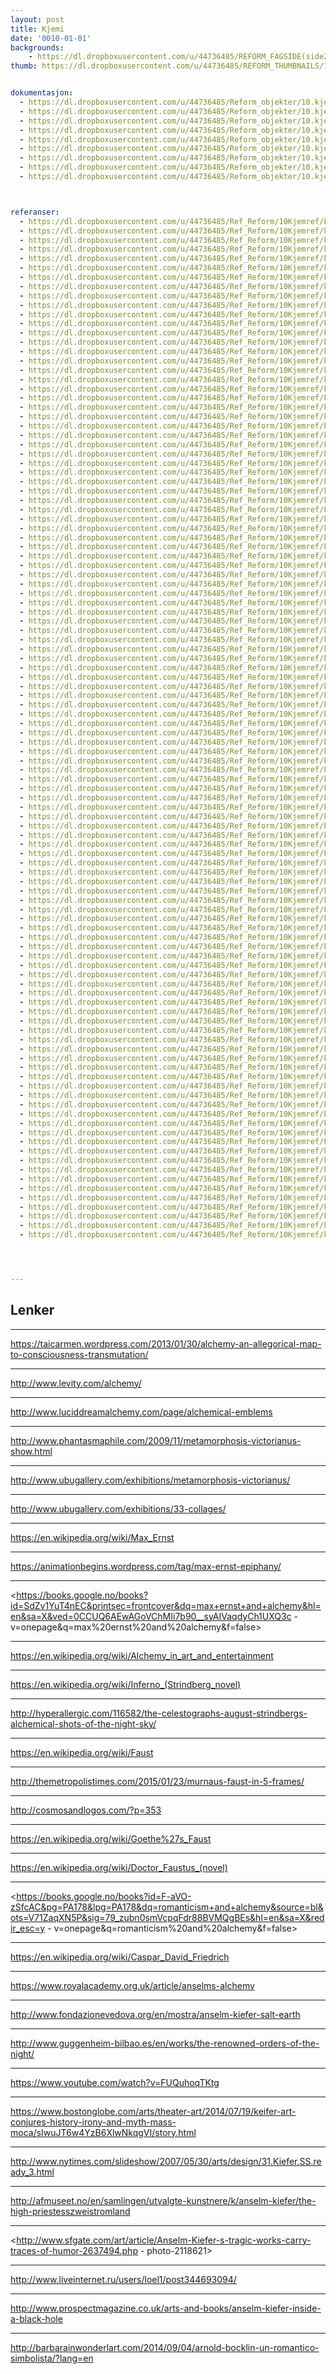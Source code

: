```yaml
---
layout: post
title: Kjemi
date: '0010-01-01'
backgrounds:
    - https://dl.dropboxusercontent.com/u/44736485/REFORM_FAGSIDE(side2)/10.Kjemi2m.jpg
thumb: https://dl.dropboxusercontent.com/u/44736485/REFORM_THUMBNAILS/10.Kjemi.jpg


dokumentasjon:
  - https://dl.dropboxusercontent.com/u/44736485/Reform_objekter/10.kjem1.jpg
  - https://dl.dropboxusercontent.com/u/44736485/Reform_objekter/10.kjem2.jpg
  - https://dl.dropboxusercontent.com/u/44736485/Reform_objekter/10.kjem3.jpg
  - https://dl.dropboxusercontent.com/u/44736485/Reform_objekter/10.kjem4.jpg
  - https://dl.dropboxusercontent.com/u/44736485/Reform_objekter/10.kjem5.jpg
  - https://dl.dropboxusercontent.com/u/44736485/Reform_objekter/10.kjem6.jpg
  - https://dl.dropboxusercontent.com/u/44736485/Reform_objekter/10.kjem7.jpg
  - https://dl.dropboxusercontent.com/u/44736485/Reform_objekter/10.kjem8.jpg
  - https://dl.dropboxusercontent.com/u/44736485/Reform_objekter/10.kjem9.jpg



referanser:
  - https://dl.dropboxusercontent.com/u/44736485/Ref_Reform/10Kjemref/kjemref01.jpg
  - https://dl.dropboxusercontent.com/u/44736485/Ref_Reform/10Kjemref/kjemref01b.jpg
  - https://dl.dropboxusercontent.com/u/44736485/Ref_Reform/10Kjemref/kjemref01c.jpg
  - https://dl.dropboxusercontent.com/u/44736485/Ref_Reform/10Kjemref/kjemref02.jpg
  - https://dl.dropboxusercontent.com/u/44736485/Ref_Reform/10Kjemref/kjemref04.jpg
  - https://dl.dropboxusercontent.com/u/44736485/Ref_Reform/10Kjemref/kjemref05.jpg
  - https://dl.dropboxusercontent.com/u/44736485/Ref_Reform/10Kjemref/kjemref06.jpg
  - https://dl.dropboxusercontent.com/u/44736485/Ref_Reform/10Kjemref/kjemref06b.jpg
  - https://dl.dropboxusercontent.com/u/44736485/Ref_Reform/10Kjemref/kjemref06c.jpg
  - https://dl.dropboxusercontent.com/u/44736485/Ref_Reform/10Kjemref/kjemref07.jpg
  - https://dl.dropboxusercontent.com/u/44736485/Ref_Reform/10Kjemref/kjemref08.jpg
  - https://dl.dropboxusercontent.com/u/44736485/Ref_Reform/10Kjemref/kjemref09.jpg
  - https://dl.dropboxusercontent.com/u/44736485/Ref_Reform/10Kjemref/kjemref10.jpg
  - https://dl.dropboxusercontent.com/u/44736485/Ref_Reform/10Kjemref/kjemref11.jpg
  - https://dl.dropboxusercontent.com/u/44736485/Ref_Reform/10Kjemref/kjemref11b.jpg
  - https://dl.dropboxusercontent.com/u/44736485/Ref_Reform/10Kjemref/kjemref12.jpg
  - https://dl.dropboxusercontent.com/u/44736485/Ref_Reform/10Kjemref/kjemref13.jpg
  - https://dl.dropboxusercontent.com/u/44736485/Ref_Reform/10Kjemref/kjemref14.jpg
  - https://dl.dropboxusercontent.com/u/44736485/Ref_Reform/10Kjemref/kjemref15.jpg
  - https://dl.dropboxusercontent.com/u/44736485/Ref_Reform/10Kjemref/kjemref16.jpg
  - https://dl.dropboxusercontent.com/u/44736485/Ref_Reform/10Kjemref/kjemref17.jpg
  - https://dl.dropboxusercontent.com/u/44736485/Ref_Reform/10Kjemref/kjemref18.jpg
  - https://dl.dropboxusercontent.com/u/44736485/Ref_Reform/10Kjemref/kjemref18b.jpg
  - https://dl.dropboxusercontent.com/u/44736485/Ref_Reform/10Kjemref/kjemref19.jpg
  - https://dl.dropboxusercontent.com/u/44736485/Ref_Reform/10Kjemref/kjemref20.jpg
  - https://dl.dropboxusercontent.com/u/44736485/Ref_Reform/10Kjemref/kjemref20b.jpg
  - https://dl.dropboxusercontent.com/u/44736485/Ref_Reform/10Kjemref/kjemref21.jpg
  - https://dl.dropboxusercontent.com/u/44736485/Ref_Reform/10Kjemref/kjemref22.jpg
  - https://dl.dropboxusercontent.com/u/44736485/Ref_Reform/10Kjemref/kjemref22b.jpg
  - https://dl.dropboxusercontent.com/u/44736485/Ref_Reform/10Kjemref/kjemref22c.jpg
  - https://dl.dropboxusercontent.com/u/44736485/Ref_Reform/10Kjemref/kjemref22d.jpg
  - https://dl.dropboxusercontent.com/u/44736485/Ref_Reform/10Kjemref/kjemref22e.jpg
  - https://dl.dropboxusercontent.com/u/44736485/Ref_Reform/10Kjemref/kjemref22f.jpg
  - https://dl.dropboxusercontent.com/u/44736485/Ref_Reform/10Kjemref/kjemref22g.jpg
  - https://dl.dropboxusercontent.com/u/44736485/Ref_Reform/10Kjemref/kjemref22h.jpg
  - https://dl.dropboxusercontent.com/u/44736485/Ref_Reform/10Kjemref/kjemref23.jpg
  - https://dl.dropboxusercontent.com/u/44736485/Ref_Reform/10Kjemref/kjemref24.jpg
  - https://dl.dropboxusercontent.com/u/44736485/Ref_Reform/10Kjemref/kjemref25.jpg
  - https://dl.dropboxusercontent.com/u/44736485/Ref_Reform/10Kjemref/kjemref26.jpg
  - https://dl.dropboxusercontent.com/u/44736485/Ref_Reform/10Kjemref/kjemref27.jpg
  - https://dl.dropboxusercontent.com/u/44736485/Ref_Reform/10Kjemref/kjemref28.jpg
  - https://dl.dropboxusercontent.com/u/44736485/Ref_Reform/10Kjemref/kjemref29.jpg
  - https://dl.dropboxusercontent.com/u/44736485/Ref_Reform/10Kjemref/kjemref30.jpg
  - https://dl.dropboxusercontent.com/u/44736485/Ref_Reform/10Kjemref/kjemref31.jpg
  - https://dl.dropboxusercontent.com/u/44736485/Ref_Reform/10Kjemref/kjemref32.jpg
  - https://dl.dropboxusercontent.com/u/44736485/Ref_Reform/10Kjemref/kjemref33.jpg
  - https://dl.dropboxusercontent.com/u/44736485/Ref_Reform/10Kjemref/kjemref34.jpg
  - https://dl.dropboxusercontent.com/u/44736485/Ref_Reform/10Kjemref/kjemref35.jpg
  - https://dl.dropboxusercontent.com/u/44736485/Ref_Reform/10Kjemref/kjemref35b.jpg
  - https://dl.dropboxusercontent.com/u/44736485/Ref_Reform/10Kjemref/kjemref35c.jpg
  - https://dl.dropboxusercontent.com/u/44736485/Ref_Reform/10Kjemref/kjemref35e.jpg
  - https://dl.dropboxusercontent.com/u/44736485/Ref_Reform/10Kjemref/kjemref35g.jpg
  - https://dl.dropboxusercontent.com/u/44736485/Ref_Reform/10Kjemref/kjemref35h.jpg
  - https://dl.dropboxusercontent.com/u/44736485/Ref_Reform/10Kjemref/kjemref35m.jpg
  - https://dl.dropboxusercontent.com/u/44736485/Ref_Reform/10Kjemref/kjemref35n.jpg
  - https://dl.dropboxusercontent.com/u/44736485/Ref_Reform/10Kjemref/kjemref36.jpg
  - https://dl.dropboxusercontent.com/u/44736485/Ref_Reform/10Kjemref/kjemref37.jpg
  - https://dl.dropboxusercontent.com/u/44736485/Ref_Reform/10Kjemref/kjemref38.jpg
  - https://dl.dropboxusercontent.com/u/44736485/Ref_Reform/10Kjemref/kjemref39.jpg
  - https://dl.dropboxusercontent.com/u/44736485/Ref_Reform/10Kjemref/kjemref40.jpg
  - https://dl.dropboxusercontent.com/u/44736485/Ref_Reform/10Kjemref/kjemref41.jpg
  - https://dl.dropboxusercontent.com/u/44736485/Ref_Reform/10Kjemref/kjemref42.jpg
  - https://dl.dropboxusercontent.com/u/44736485/Ref_Reform/10Kjemref/kjemref43.jpg
  - https://dl.dropboxusercontent.com/u/44736485/Ref_Reform/10Kjemref/kjemref44.jpg
  - https://dl.dropboxusercontent.com/u/44736485/Ref_Reform/10Kjemref/kjemref45.jpg
  - https://dl.dropboxusercontent.com/u/44736485/Ref_Reform/10Kjemref/kjemref46.jpg
  - https://dl.dropboxusercontent.com/u/44736485/Ref_Reform/10Kjemref/kjemref47.jpg
  - https://dl.dropboxusercontent.com/u/44736485/Ref_Reform/10Kjemref/kjemref48.jpg
  - https://dl.dropboxusercontent.com/u/44736485/Ref_Reform/10Kjemref/kjemref49.jpg
  - https://dl.dropboxusercontent.com/u/44736485/Ref_Reform/10Kjemref/kjemref50.jpg
  - https://dl.dropboxusercontent.com/u/44736485/Ref_Reform/10Kjemref/kjemref51.jpg
  - https://dl.dropboxusercontent.com/u/44736485/Ref_Reform/10Kjemref/kjemref52.jpg
  - https://dl.dropboxusercontent.com/u/44736485/Ref_Reform/10Kjemref/kjemref53.jpg
  - https://dl.dropboxusercontent.com/u/44736485/Ref_Reform/10Kjemref/kjemref54.jpg
  - https://dl.dropboxusercontent.com/u/44736485/Ref_Reform/10Kjemref/kjemref55.jpg
  - https://dl.dropboxusercontent.com/u/44736485/Ref_Reform/10Kjemref/kjemref56.jpg
  - https://dl.dropboxusercontent.com/u/44736485/Ref_Reform/10Kjemref/kjemref57.jpg
  - https://dl.dropboxusercontent.com/u/44736485/Ref_Reform/10Kjemref/kjemref58.jpg
  - https://dl.dropboxusercontent.com/u/44736485/Ref_Reform/10Kjemref/kjemref59.jpg
  - https://dl.dropboxusercontent.com/u/44736485/Ref_Reform/10Kjemref/kjemref60.jpg
  - https://dl.dropboxusercontent.com/u/44736485/Ref_Reform/10Kjemref/kjemref61.jpg
  - https://dl.dropboxusercontent.com/u/44736485/Ref_Reform/10Kjemref/kjemref62.jpg
  - https://dl.dropboxusercontent.com/u/44736485/Ref_Reform/10Kjemref/kjemref63.jpg
  - https://dl.dropboxusercontent.com/u/44736485/Ref_Reform/10Kjemref/kjemref64.jpg
  - https://dl.dropboxusercontent.com/u/44736485/Ref_Reform/10Kjemref/kjemref65.jpg
  - https://dl.dropboxusercontent.com/u/44736485/Ref_Reform/10Kjemref/kjemref66.jpg
  - https://dl.dropboxusercontent.com/u/44736485/Ref_Reform/10Kjemref/kjemref67.jpg
  - https://dl.dropboxusercontent.com/u/44736485/Ref_Reform/10Kjemref/kjemref68.jpg
  - https://dl.dropboxusercontent.com/u/44736485/Ref_Reform/10Kjemref/kjemref69.jpg
  - https://dl.dropboxusercontent.com/u/44736485/Ref_Reform/10Kjemref/kjemref70.jpg
  - https://dl.dropboxusercontent.com/u/44736485/Ref_Reform/10Kjemref/kjemref71.jpg
  - https://dl.dropboxusercontent.com/u/44736485/Ref_Reform/10Kjemref/kjemref72.jpg
  - https://dl.dropboxusercontent.com/u/44736485/Ref_Reform/10Kjemref/kjemref73.jpg
  - https://dl.dropboxusercontent.com/u/44736485/Ref_Reform/10Kjemref/kjemref74.jpg
  - https://dl.dropboxusercontent.com/u/44736485/Ref_Reform/10Kjemref/kjemref75.jpg
  - https://dl.dropboxusercontent.com/u/44736485/Ref_Reform/10Kjemref/kjemref76.jpg
  - https://dl.dropboxusercontent.com/u/44736485/Ref_Reform/10Kjemref/kjemref77.jpg
  - https://dl.dropboxusercontent.com/u/44736485/Ref_Reform/10Kjemref/kjemref78.jpg
  - https://dl.dropboxusercontent.com/u/44736485/Ref_Reform/10Kjemref/kjemref79.jpg
  - https://dl.dropboxusercontent.com/u/44736485/Ref_Reform/10Kjemref/kjemref80.jpg
  - https://dl.dropboxusercontent.com/u/44736485/Ref_Reform/10Kjemref/kjemref80b.jpg
  - https://dl.dropboxusercontent.com/u/44736485/Ref_Reform/10Kjemref/kjemref81.jpg
  - https://dl.dropboxusercontent.com/u/44736485/Ref_Reform/10Kjemref/kjemref82.jpg
  - https://dl.dropboxusercontent.com/u/44736485/Ref_Reform/10Kjemref/kjemref83.jpg
  - https://dl.dropboxusercontent.com/u/44736485/Ref_Reform/10Kjemref/kjemref84.jpg
  - https://dl.dropboxusercontent.com/u/44736485/Ref_Reform/10Kjemref/kjemref84a.jpg
  - https://dl.dropboxusercontent.com/u/44736485/Ref_Reform/10Kjemref/kjemref84b.jpg
  - https://dl.dropboxusercontent.com/u/44736485/Ref_Reform/10Kjemref/kjemref84c.jpg
  - https://dl.dropboxusercontent.com/u/44736485/Ref_Reform/10Kjemref/kjemref86.jpg
  - https://dl.dropboxusercontent.com/u/44736485/Ref_Reform/10Kjemref/kjemref85.jpg




---
```



## Lenker

* * *
<https://taicarmen.wordpress.com/2013/01/30/alchemy-an-allegorical-map-to-consciousness-transmutation/>

* * *
<http://www.levity.com/alchemy/>

* * *
<http://www.luciddreamalchemy.com/page/alchemical-emblems>

* * *
<http://www.phantasmaphile.com/2009/11/metamorphosis-victorianus-show.html>

* * *
<http://www.ubugallery.com/exhibitions/metamorphosis-victorianus/>

* * *
<http://www.ubugallery.com/exhibitions/33-collages/>

* * *
<https://en.wikipedia.org/wiki/Max_Ernst>

* * *
<https://animationbegins.wordpress.com/tag/max-ernst-epiphany/>

* * *
<https://books.google.no/books?id=SdZv1YuT4nEC&printsec=frontcover&dq=max+ernst+and+alchemy&hl=en&sa=X&ved=0CCUQ6AEwAGoVChMIi7b90__syAIVaqdyCh1UXQ3c - v=onepage&q=max%20ernst%20and%20alchemy&f=false>

* * *
<https://en.wikipedia.org/wiki/Alchemy_in_art_and_entertainment>

* * *
<https://en.wikipedia.org/wiki/Inferno_(Strindberg_novel)>

* * *
<http://hyperallergic.com/116582/the-celestographs-august-strindbergs-alchemical-shots-of-the-night-sky/>

* * *
<https://en.wikipedia.org/wiki/Faust>

* * *
<http://themetropolistimes.com/2015/01/23/murnaus-faust-in-5-frames/>

* * *
<http://cosmosandlogos.com/?p=353>

* * *
<https://en.wikipedia.org/wiki/Goethe%27s_Faust>

* * *
<https://en.wikipedia.org/wiki/Doctor_Faustus_(novel)>

* * *
<https://books.google.no/books?id=F-aVO-zSfcAC&pg=PA178&lpg=PA178&dq=romanticism+and+alchemy&source=bl&ots=V71ZaqXN5P&sig=79_zubn0smVcpqFdr88BVMQgBEs&hl=en&sa=X&redir_esc=y - v=onepage&q=romanticism%20and%20alchemy&f=false>

* * *
<https://en.wikipedia.org/wiki/Caspar_David_Friedrich>

* * *
<https://www.royalacademy.org.uk/article/anselms-alchemy>

* * *
<http://www.fondazionevedova.org/en/mostra/anselm-kiefer-salt-earth>

* * *
<http://www.guggenheim-bilbao.es/en/works/the-renowned-orders-of-the-night/>

* * *
<https://www.youtube.com/watch?v=FUQuhoqTKtg>

* * *
<https://www.bostonglobe.com/arts/theater-art/2014/07/19/keifer-art-conjures-history-irony-and-myth-mass-moca/sIwuJT6w4YzB6XlwNkqgVI/story.html>

* * *
<http://www.nytimes.com/slideshow/2007/05/30/arts/design/31.Kiefer.SS.ready_3.html>

* * *
<http://afmuseet.no/en/samlingen/utvalgte-kunstnere/k/anselm-kiefer/the-high-priestesszweistromland>

* * *
<http://www.sfgate.com/art/article/Anselm-Kiefer-s-tragic-works-carry-traces-of-humor-2637494.php - photo-2118621>

* * *
<http://www.liveinternet.ru/users/loel1/post344693094/>

* * *
<http://www.prospectmagazine.co.uk/arts-and-books/anselm-kiefer-inside-a-black-hole>

* * *
<http://barbarainwonderlart.com/2014/09/04/arnold-bocklin-un-romantico-simbolista/?lang=en>
